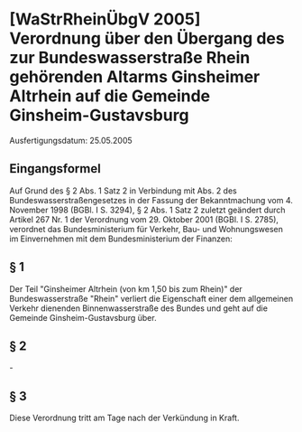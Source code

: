 # [WaStrRheinÜbgV 2005] Verordnung über den Übergang des zur Bundeswasserstraße Rhein gehörenden Altarms Ginsheimer Altrhein auf die Gemeinde Ginsheim-Gustavsburg

Ausfertigungsdatum: 25.05.2005

 

## Eingangsformel

Auf Grund des § 2 Abs. 1 Satz 2 in Verbindung mit Abs. 2 des Bundeswasserstraßengesetzes in der Fassung der Bekanntmachung vom 4. November 1998 (BGBl. I S. 3294), § 2 Abs. 1 Satz 2 zuletzt geändert durch Artikel 267 Nr. 1 der Verordnung vom 29. Oktober 2001 (BGBl. I S. 2785), verordnet das Bundesministerium für Verkehr, Bau- und Wohnungswesen im Einvernehmen mit dem Bundesministerium der Finanzen:


## § 1

Der Teil "Ginsheimer Altrhein (von km 1,50 bis zum Rhein)" der Bundeswasserstraße "Rhein" verliert die Eigenschaft einer dem allgemeinen Verkehr dienenden Binnenwasserstraße des Bundes und geht auf die Gemeinde Ginsheim-Gustavsburg über.


## § 2

\-


## § 3

Diese Verordnung tritt am Tage nach der Verkündung in Kraft.
